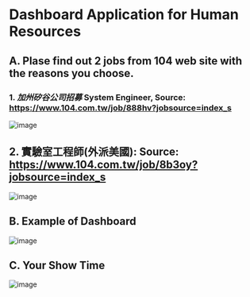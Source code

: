 # Dashboard Application for Human Resources

## A. Plase find out 2 jobs from 104 web site with the reasons you choose.

### 1. *加州矽谷公司招募* System Engineer, Source: https://www.104.com.tw/job/888hv?jobsource=index_s

![image](https://github.com/user-attachments/assets/4423942b-42ce-45c3-a35a-7cd1c0101068)

## 2. 實驗室工程師(外派美國): Source: https://www.104.com.tw/job/8b3oy?jobsource=index_s

![image](https://github.com/user-attachments/assets/e6991410-a777-4539-abf1-868f704dca17)

## B. Example of Dashboard

![image](https://github.com/user-attachments/assets/cf2b01d0-01e6-423c-8619-7770e8cb96ab)

## C. Your Show Time

![image](https://github.com/user-attachments/assets/40d5b9a0-82ca-4ce7-968e-fd54124cb920)
